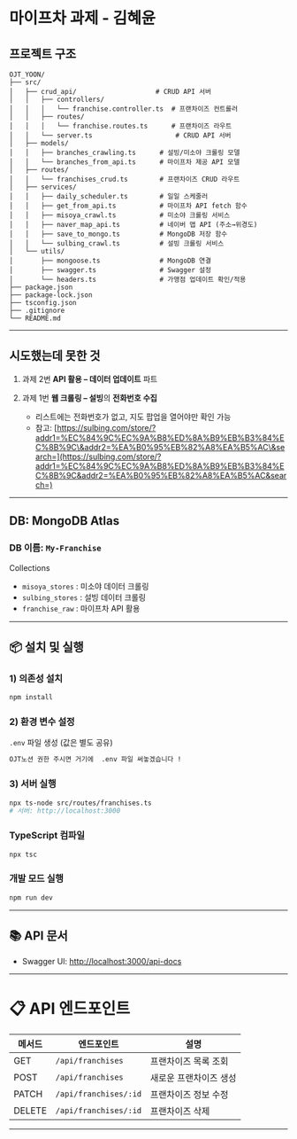 # 마이프차 과제 - 김혜윤

## 프로젝트 구조

```
OJT_YOON/
├── src/
│   ├── crud_api/                    # CRUD API 서버
│   │   ├── controllers/
│   │   │   └── franchise.controller.ts  # 프랜차이즈 컨트롤러
│   │   ├── routes/
│   │   │   └── franchise.routes.ts      # 프랜차이즈 라우트
│   │   └── server.ts                     # CRUD API 서버
│   ├── models/
│   │   ├── branches_crawling.ts      # 설빙/미소야 크롤링 모델
│   │   └── branches_from_api.ts      # 마이프차 제공 API 모델
│   ├── routes/
│   │   └── franchises_crud.ts        # 프랜차이즈 CRUD 라우트
│   ├── services/
│   │   ├── daily_scheduler.ts        # 일일 스케줄러
│   │   ├── get_from_api.ts           # 마이프차 API fetch 함수
│   │   ├── misoya_crawl.ts           # 미소야 크롤링 서비스
│   │   ├── naver_map_api.ts          # 네이버 맵 API (주소→위경도)
│   │   ├── save_to_mongo.ts          # MongoDB 저장 함수
│   │   └── sulbing_crawl.ts          # 설빙 크롤링 서비스
│   └── utils/
│       ├── mongoose.ts               # MongoDB 연결
│       ├── swagger.ts                # Swagger 설정
│       └── headers.ts                # 가맹점 업데이트 확인/적용
├── package.json
├── package-lock.json
├── tsconfig.json
├── .gitignore
└── README.md
```

---

## 시도했는데 못한 것

1. 과제 2번 **API 활용 – 데이터 업데이트** 파트
2. 과제 1번 **웹 크롤링 – 설빙**의 **전화번호 수집**

   - 리스트에는 전화번호가 없고, 지도 팝업을 열어야만 확인 가능
   - 참고: [https://sulbing.com/store/?addr1=%EC%84%9C%EC%9A%B8%ED%8A%B9%EB%B3%84%EC%8B%9C\&addr2=%EA%B0%95%EB%82%A8%EA%B5%AC\&search=](https://sulbing.com/store/?addr1=%EC%84%9C%EC%9A%B8%ED%8A%B9%EB%B3%84%EC%8B%9C&addr2=%EA%B0%95%EB%82%A8%EA%B5%AC&search=)

---

## DB: MongoDB Atlas

### DB 이름: `My-Franchise`

Collections

- `misoya_stores` : 미소야 데이터 크롤링
- `sulbing_stores` : 설빙 데이터 크롤링
- `franchise_raw` : 마이프차 API 활용

---

## 📦 설치 및 실행

### 1) 의존성 설치

```bash
npm install
```

### 2) 환경 변수 설정

`.env` 파일 생성 (값은 별도 공유)

```bash
OJT노션 권한 주시면 거기에  .env 파일 써놓겠습니다 !
```

### 3) 서버 실행

```bash
npx ts-node src/routes/franchises.ts
# 서버: http://localhost:3000
```

### TypeScript 컴파일

```bash
npx tsc
```

### 개발 모드 실행

```bash
npm run dev
```

---

## 📚 API 문서

- Swagger UI: [http://localhost:3000/api-docs](http://localhost:3000/api-docs)

---

# 📋 API 엔드포인트

| 메서드 | 엔드포인트            | 설명                   |
| ------ | --------------------- | ---------------------- |
| GET    | `/api/franchises`     | 프랜차이즈 목록 조회   |
| POST   | `/api/franchises`     | 새로운 프랜차이즈 생성 |
| PATCH  | `/api/franchises/:id` | 프랜차이즈 정보 수정   |
| DELETE | `/api/franchises/:id` | 프랜차이즈 삭제        |

---
